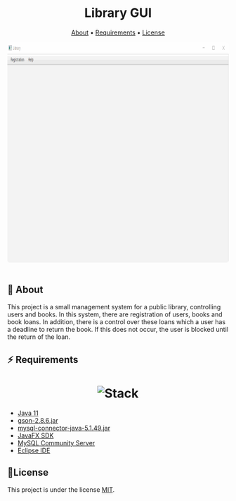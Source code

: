 <h1 align="center">
  Library GUI
</h1>


<p align="center">
  <a href="#blush-why">About</a> •
  <a href="#zap-tech-stack">Requirements</a> •
  <a href="#tophat-license">License</a> 
</p>

<p align="center">
  <kbd>
    <img width="" style="border-radius: 5px" height="500" src="https://raw.githubusercontent.com/wallacevncs/LibraryGUI/master/readmeImages/show.gif" alt="Intro">
  </kbd>
  &nbsp;&nbsp;&nbsp;&nbsp;
</p>

## :speech_balloon: **About**

This project is a small management system for a public library, controlling users and books. In this system, there are registration of users, books and book loans. In addition, there is a control over these loans which a user has a deadline to return the book. If this does not occur, the user is blocked until the return of the loan.


## :zap: **Requirements**

<h1 align="center">
  <img src="http://clubedosgeeks.com.br/wp-content/uploads/2014/01/connect-java-and-mysql-798x350.jpg" alt="Stack" height="150" width="600">
  <br>
</h1>

-   [Java 11](https://www.oracle.com/br/java/technologies/javase-jdk11-downloads.html)
-   [gson-2.8.6.jar](https://repo1.maven.org/maven2/com/google/code/gson/gson/2.8.6/)
-   [mysql-connector-java-5.1.49.jar](https://downloads.mysql.com/archives/c-j/)
-   [JavaFX SDK](https://gluonhq.com/products/javafx/)
-   [MySQL Community Server](https://dev.mysql.com/downloads/mysql/)
-   [Eclipse IDE](https://www.eclipse.org/downloads/)

## :page_with_curl:License

This project is under the license [MIT](./LICENSE).




